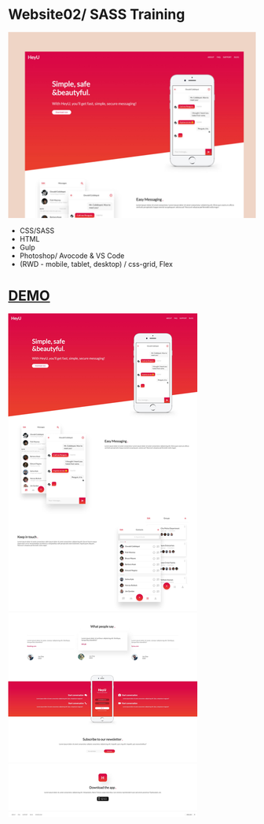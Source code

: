 # Website02/ SASS Training

![Website](https://github.com/3ndrius/Website02/blob/master/src/chrome-browser-mockup-scene.jpeg?raw=true)
- CSS/SASS
- HTML
- Gulp
- Photoshop/ Avocode & VS Code
- (RWD - mobile, tablet, desktop) / css-grid, Flex  


# [DEMO](http://easy-message.cba.pl/)
![Full](https://github.com/3ndrius/Website02/blob/master/src/easy-message.cba.pl_.jpg?raw=true)

